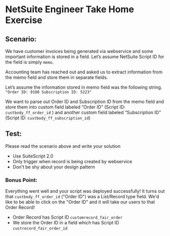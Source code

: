 # NetSuite Engineer Take Home Exercise

## Scenario:
 
We have customer invoices being generated via webservice and some important information is stored in a field.
Let’s assume NetSuite Script ID for the field is simply `memo`.
 
Accounting team has reached out and asked us to extract information from the memo field and store them in separate fields.
 
Let’s assume the information stored in memo field was the following string.
`"Order ID: 9108 Subscription ID: 5223"`
 
We want to parse out Order ID and Subscription ID from the memo field and store them into custom field labeled “Order ID” (Script ID: `custbody_ff_order_id` ) and another custom field labeled “Subscription ID” (Script ID: `custbody_ff_subscription_id`)
 
## Test:
Please read the scenario above and write your solution 
  - Use SuiteScript 2.0 
  - Only trigger when record is being created by webservice
  - Don't be shy about your design pattern

### Bonus Point:
Everything went well and your script was deployed successfully!
It turns out that `custbody_ff_order_id` ("Order ID") was a List/Record type field.
We'd like to be able to click on the "Order ID" and it will take our users to that Order Record!
  - Order Record has Script ID `customrecord_fair_order`
  - We store the Order ID in a field which has Script ID `custrecord_fair_order_id`
